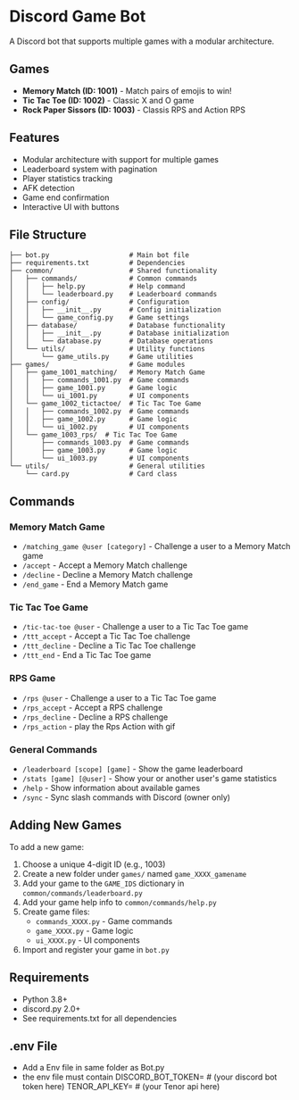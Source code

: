 # Discord Game Bot

A Discord bot that supports multiple games with a modular architecture.

## Games

- **Memory Match (ID: 1001)** - Match pairs of emojis to win!
- **Tic Tac Toe (ID: 1002)** - Classic X and O game
- **Rock Paper Sissors (ID: 1003)** - Classis RPS and Action RPS

## Features

- Modular architecture with support for multiple games
- Leaderboard system with pagination
- Player statistics tracking
- AFK detection
- Game end confirmation
- Interactive UI with buttons

## File Structure

```
├── bot.py                    # Main bot file
├── requirements.txt          # Dependencies
├── common/                   # Shared functionality
│   ├── commands/             # Common commands
│   │   ├── help.py           # Help command
│   │   └── leaderboard.py    # Leaderboard commands
│   ├── config/               # Configuration
│   │   ├── __init__.py       # Config initialization
│   │   └── game_config.py    # Game settings
│   ├── database/             # Database functionality
│   │   ├── __init__.py       # Database initialization
│   │   └── database.py       # Database operations
│   └── utils/                # Utility functions
│       └── game_utils.py     # Game utilities
├── games/                    # Game modules
│   ├── game_1001_matching/   # Memory Match Game
│   │   ├── commands_1001.py  # Game commands
│   │   ├── game_1001.py      # Game logic
│   │   └── ui_1001.py        # UI components
│   └── game_1002_tictactoe/  # Tic Tac Toe Game
│   │   ├── commands_1002.py  # Game commands
│   │   ├── game_1002.py      # Game logic
│   │   └── ui_1002.py        # UI components
│   └── game_1003_rps/  # Tic Tac Toe Game
│       ├── commands_1003.py  # Game commands
│       ├── game_1003.py      # Game logic
│       └── ui_1003.py        # UI components
└── utils/                    # General utilities
    └── card.py               # Card class
```

## Commands

### Memory Match Game
- `/matching_game @user [category]` - Challenge a user to a Memory Match game
- `/accept` - Accept a Memory Match challenge
- `/decline` - Decline a Memory Match challenge
- `/end_game` - End a Memory Match game

### Tic Tac Toe Game
- `/tic-tac-toe @user` - Challenge a user to a Tic Tac Toe game
- `/ttt_accept` - Accept a Tic Tac Toe challenge
- `/ttt_decline` - Decline a Tic Tac Toe challenge
- `/ttt_end` - End a Tic Tac Toe game

### RPS Game
- `/rps @user` - Challenge a user to a Tic Tac Toe game
- `/rps_accept` - Accept a RPS challenge
- `/rps_decline` - Decline a RPS challenge
- `/rps_action` - play the Rps Action with gif

### General Commands
- `/leaderboard [scope] [game]` - Show the game leaderboard
- `/stats [game] [@user]` - Show your or another user's game statistics
- `/help` - Show information about available games
- `/sync` - Sync slash commands with Discord (owner only)

## Adding New Games

To add a new game:

1. Choose a unique 4-digit ID (e.g., 1003)
2. Create a new folder under `games/` named `game_XXXX_gamename`
3. Add your game to the `GAME_IDS` dictionary in `common/commands/leaderboard.py`
4. Add your game help info to `common/commands/help.py`
5. Create game files:
   - `commands_XXXX.py` - Game commands
   - `game_XXXX.py` - Game logic
   - `ui_XXXX.py` - UI components
6. Import and register your game in `bot.py`

## Requirements

- Python 3.8+
- discord.py 2.0+
- See requirements.txt for all dependencies

## .env File

- Add a Env file in same folder as Bot.py
- the env file must contain
DISCORD_BOT_TOKEN= # (your discord bot token here)
TENOR_API_KEY= # (your Tenor api here)
